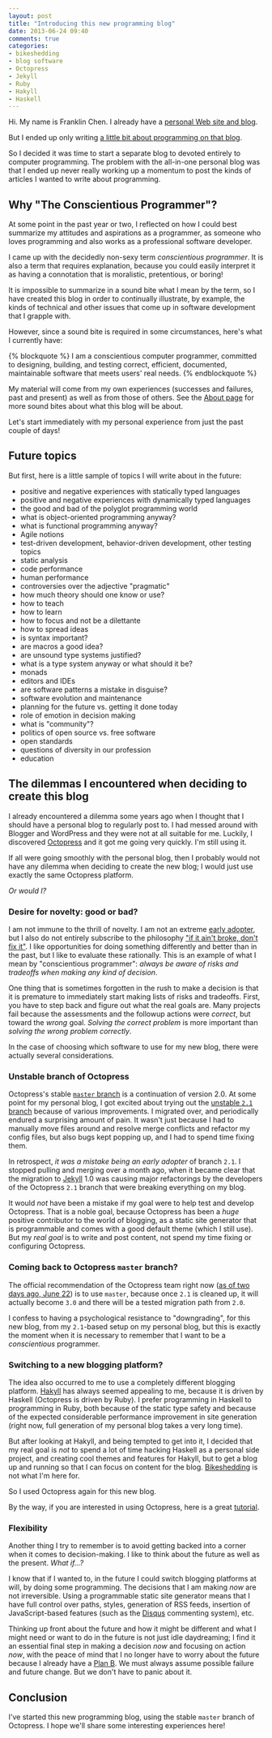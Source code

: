 ```yaml
---
layout: post
title: "Introducing this new programming blog"
date: 2013-06-24 09:40
comments: true
categories: 
- bikeshedding
- blog software
- Octopress
- Jekyll
- Ruby
- Hakyll
- Haskell
---
```

Hi. My name is Franklin Chen. I already have a [personal Web site and blog](http://franklinchen.com/).

But I ended up only writing [a little bit about programming on that blog](http://franklinchen.com/blog/categories/programming/).

So I decided it was time to start a separate blog to devoted entirely to computer programming. The problem with the all-in-one personal blog was that I ended up never really working up a momentum to post the kinds of articles I wanted to write about programming.

## Why "The Conscientious Programmer"?

At some point in the past year or two, I reflected on how I could best summarize my attitudes and aspirations as a programmer, as someone who loves programming and also works as a professional software developer.

I came up with the decidedly non-sexy term *conscientious programmer*. It is also a term that requires explanation, because you could easily interpret it as having a connotation that is moralistic, pretentious, or boring!

It is impossible to summarize in a sound bite what I mean by the term, so I have created this blog in order to continually illustrate, by example, the kinds of technical and other issues that come up in software development that I grapple with.

However, since a sound bite is required in some circumstances, here's what I currently have:

{% blockquote %}
I am a conscientious computer programmer, committed to designing, building, and testing correct, efficient, documented, maintainable software that meets users' real needs.
{% endblockquote %}

My material will come from my own experiences (successes and failures, past and present) as well as from those of others. See the [About page](/about/) for more sound bites about what this blog will be about.

Let's start immediately with my personal experience from just the past couple of days!

## Future topics

But first, here is a little sample of topics I will write about in the future:

- positive and negative experiences with statically typed languages
- positive and negative experiences with dynamically typed languages
- the good and bad of the polyglot programming world
- what is object-oriented programming anyway?
- what is functional programming anyway?
- Agile notions
- test-driven development, behavior-driven development, other testing topics
- static analysis
- code performance
- human performance
- controversies over the adjective "pragmatic"
- how much theory should one know or use?
- how to teach
- how to learn
- how to focus and not be a dilettante
- how to spread ideas
- is syntax important?
- are macros a good idea?
- are unsound type systems justified?
- what is a type system anyway or what should it be?
- monads
- editors and IDEs
- are software patterns a mistake in disguise?
- software evolution and maintenance
- planning for the future vs. getting it done today
- role of emotion in decision making
- what is "community"?
- politics of open source vs. free software
- open standards
- questions of diversity in our profession
- education

## The dilemmas I encountered when deciding to create this blog

I already encountered a dilemma some years ago when I thought that I should have a personal blog to regularly post to. I had messed around with Blogger and WordPress and they were not at all suitable for me. Luckily, I discovered [Octopress](http://octopress.org/) and it got me going very quickly. I'm still using it.

If all were going smoothly with the personal blog, then I probably would not have any dilemma when deciding to create the new blog; I would just use exactly the same Octopress platform.

*Or would I?*

### Desire for novelty: good or bad?

I am not immune to the thrill of novelty. I am not an extreme [early adopter](http://en.wikipedia.org/wiki/Early_adopter), but I also do not entirely subscribe to the philosophy ["if it ain't broke, don't fix it"](http://en.wiktionary.org/wiki/if_it_ain%27t_broke,_don%27t_fix_it). I like opportunities for doing something differently and better than in the past, but I like to evaluate these rationally. This is an example of what I mean by "conscientious programmer": *always be aware of risks and tradeoffs when making any kind of decision*.

One thing that is sometimes forgotten in the rush to make a decision is that it is premature to immediately start making lists of risks and tradeoffs. First, you have to step back and figure out what the real goals are. Many projects fail because the assessments and the followup actions were *correct*, but toward the *wrong* goal. *Solving the correct problem* is more important than *solving the wrong problem correctly*.

In the case of choosing which software to use for my new blog, there were actually several considerations.

### Unstable branch of Octopress

Octopress's stable [`master` branch](https://github.com/imathis/octopress) is a continuation of version 2.0. At some point for my personal blog, I got excited about trying out the [unstable `2.1` branch](https://github.com/imathis/octopress/tree/2.1) because of various improvements. I migrated over, and periodically endured a surprising amount of pain. It wasn't just because I had to manually move files around and resolve merge conflicts and refactor my config files, but also bugs kept popping up, and I had to spend time fixing them.

In retrospect, *it was a mistake being an early adopter* of branch `2.1`. I stopped pulling and merging over a month ago, when it became clear that the migration to [Jekyll](http://jekyllrb.com/) 1.0 was causing major refactorings by the developers of the Octopress `2.1` branch that were breaking everything on my blog.

It would *not* have been a mistake if my goal were to help test and develop Octopress. That is a noble goal, because Octopress has been a *huge* positive contributor to the world of blogging, as a static site generator that is programmable and comes with a good default theme (which I still use). But my *real goal* is to write and post content, not spend my time fixing or configuring Octopress.

### Coming back to Octopress `master` branch?

The official recommendation of the Octopress team right now ([as of two days ago, June 22](https://twitter.com/octopress/status/348465809624027136)) is to use `master`, because once `2.1` is cleaned up, it will actually become `3.0` and there will be a tested migration path from `2.0`.

I confess to having a psychological resistance to "downgrading", for this new blog, from my `2.1`-based setup on my personal blog, but this is exactly the moment when it is necessary to remember that I want to be a *conscientious* programmer.

### Switching to a new blogging platform?

The idea also occurred to me to use a completely different blogging platform. [Hakyll](http://jaspervdj.be/hakyll/) has always seemed appealing to me, because it is driven by Haskell (Octopress is driven by Ruby). I prefer programming in Haskell to programming in Ruby, both because of the static type safety and because of the expected considerable performance improvement in site generation (right now, full generation of my personal blog takes a very long time).

But after looking at Hakyll, and being tempted to get into it, I decided that my real goal is *not* to spend a lot of time hacking Haskell as a personal side project, and creating cool themes and features for Hakyll, but to get a blog up and running so that I can focus on content for the blog. [Bikeshedding](http://en.wiktionary.org/wiki/bikeshedding) is not what I'm here for.

So I used Octopress again for this new blog.

By the way, if you are interested in using Octopress, here is a great [tutorial](http://webdesign.tutsplus.com/tutorials/applications/getting-started-with-octopress/).

### Flexibility

Another thing I try to remember is to avoid getting backed into a corner when it comes to decision-making. I like to think about the future as well as the present. *What if...?*

I know that if I wanted to, in the future I could switch blogging platforms at will, by doing some programming. The decisions that I am making *now* are not irreversible. Using a programmable static site generator means that I have full control over paths, styles, generation of RSS feeds, insertion of JavaScript-based features (such as the [Disqus](http://disqus.com/) commenting system), etc.

Thinking up front about the future and how it might be different and what I might need or want to do in the future is not just idle daydreaming; I find it an essential final step in making a decision *now* and focusing on action *now*, with the peace of mind that I no longer have to worry about the future because I already have a [Plan B](http://en.wikipedia.org/wiki/Plan_B). We must always assume possible failure and future change. But we don't have to panic about it.

## Conclusion

I've started this new programming blog, using the stable `master` branch of Octopress. I hope we'll share some interesting experiences here!

